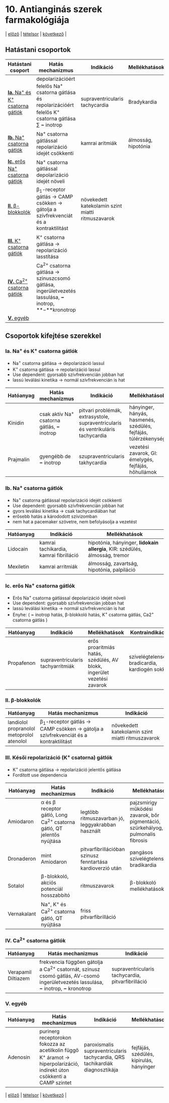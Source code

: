 # 10. Antianginás szerek farmakológiája

| [előző](9.%20Kardiotonikumok%20farmakológiája.md) | [tételsor](0.%20Hattan%20ea%20kidolgozás%20-%20Németh%20Boldizsár.md) | [következő](./11.%20Antiaritmiás%20szerek%20farmakológiája.md) |

## Hatástani csoportok

| Hatástani csoport | Hatás mechanizmus | Indikáció | Mellékhatások |
| --- | --- | --- | --- |
| [**Ia.** Na<sup>+</sup> és K<sup>+</sup> csatorna gátlók](#ia-na-és-k-csatorna-gátlók) | depolarizációért felelős Na<sup>+</sup> csatorna gátlása és repolarizációért felelős K<sup>+</sup> csatorna gátlása ∑ **−** inotrop | supraventricularis tachycardia | Bradykardia |
| [**Ib.** Na<sup>+</sup> csatorna gátlók](#ib-na-csatorna-gátlók) | Na<sup>+</sup> csatorna gátlással repolarizáció idejét csökkenti | kamrai aritmiák | álmosság, hipotónia |
| [**Ic.** erős Na<sup>+</sup> csatorna gátlók](#ic-erős-na-csatorna-gátlók) | Na<sup>+</sup> csatorna gátlással depolarizáció idejét növeli | | |
| [**II.** β-blokkolók](#ii-β-blokkolók) | β<sub>1</sub>-receptor gátlás → CAMP csökken → gátolja a szívfrekvenciát és a kontraktilitást | növekedett katekolamin szint miatti ritmuszavarok | |
| [**III.** K<sup>+</sup> csatorna gátlók](#iii-késői-repolarizáció-k-csatorna-gátlók) | K<sup>+</sup> csatorna gátlása → repolarizáció lasstítása | | |
| [**IV.** Ca<sup>2+</sup> csatorna gátlók](#iv-ca2-csatorna-gátlók) | Ca<sup>2+</sup> csatorna gátlása → szinuszcsomó gátlása, ingerületvezetés lassulása, **−** inotrop, **−**kronotrop | | |
| [**V.** egyéb](#v-egyéb) | | | |

## Csoportok kifejtése szerekkel

### Ia. Na<sup>+</sup> és K<sup>+</sup> csatorna gátlók

- Na<sup>+</sup> csatorna gátlása → depolarizáció lassul
- K<sup>+</sup> csatorna gátlása → repolarizáció lassul
- Use dependent: gyorsabb szívfrekvencián jobban hat
- lassú leválási kinetika → normál szívfrekvencián is hat

| Hatóanyag | Hatás mechanizmus | Indikáció | Mellékhatások | kontraindikáció |
| --- | --- | --- | --- | --- |
| Kinidin | csak aktív Na<sup>+</sup> csatorna gátlás, **−** inotrop | pitvari problémák, extrasystole, supraventricularis és ventrikuláris tachycardia | hányinger, hányás, hasmenés, szédülés, fejfájás, túlérzékenység | meghosszabbodott QT szakasz, bradikardia, AV blokk |
| Prajmalin | gyengébb de **−** inotrop | szupraventricularis takhycardia | vezetési zavarok, GI: émelygés, fejfájás, hőhullámok | branikardiával társuló vezetési zavarok |

### Ib. Na<sup>+</sup> csatorna gátlók

- Na<sup>+</sup> csatorna gátlással repolarizáció idejét csökkenti
- Use dependent: gyorsabb szívfrekvencián jobban hat
- gyors leválási kinetika → csak tachycardiában hat
- erősebb hatás a kárododott szívizomban
- nem hat a pacemaker szövetre, nem befolyásolja a vezetést

| Hatóanyag | Indikáció | Mellékhatások |
| --- | --- | --- |
| Lidocain | kamrai tachikardia, kamrai fibrilláció | hipotónia, hányinger, **lidokain allergia**, KIR: szédülés, álmosság, tremor | braikardia, AV blokk |
| Mexiletin | kamrai arritmiák | álmosság, zavartság, hipotónia, palpiláció | |

### Ic. erős Na<sup>+</sup> csatorna gátlók

- Erős Na<sup>+</sup> csatorna gátlással depolarizáció idejét növeli
- Use dependent: gyorsabb szívfrekvencián jobban hat
- lassú leválási kinetika → normál szívfrekvencián is hat
- Enyhe: ( **−** inotrop hatás, β-blokkoló hatás, K<sup>+</sup> csatorna gátlás, Ca2<sup>+</sup> csatorna gátlás )

| Hatóanyag | Indikáció | Mellékhatások | Kontraindikáció |
| --- | --- | --- | --- |
| Propafenon | supraventricularis tachyarritmiák | erős proaritmiás hatás, szédülés, AV blokk, ingerület vezetési zavarok | szívelégtelenség, bradicardia, kardiogén sokk |

### II. β-blokkolók

| Hatóanyag | Hatás mechanizmus | Indikáció |
| --- | --- | --- |
| landiolol<br>propranolol<br>metoprolol<br>atenolol | β<sub>1</sub>-receptor gátlás → CAMP csökken → gátolja a szívfrekvenciát és a kontraktilitást | növekedett katekolamin szint miatti ritmuszavarok |

### III. Késői repolarizáció (K<sup>+</sup> csatorna) gátlók

- K<sup>+</sup> csatorna gátlása → repolarizáció jelentős gátlása
- Fordított use dependencia

| Hatóanyag | Hatás mechanizmus | Indikáció | Mellékhatások | Kontraindikáció |
| --- | --- | --- | --- | --- |
| Amiodaron | α és β receptor gátló, Long Ca<sup>2+</sup> csatorna gátló, QT jelentős nyújtása | legtöbb ritmuszavarban jó, leggyakrabban használt | pajzsmirigy működési zavarok, bőr pigmentáció, szürkehályog, pulmonalis fibrosis | pajzsmirigy betegség, jód allergia |
| Dronaderon | mint Amiodaron | pitvarfibrillációban szinusz fenntartása kardioverzió után | pangásos szívelégtelenség, bradikardia | szívelégtelenség, bradikardia, AV blokk |
| Sotalol | β-blokkoló, akciós potenciál hosszabbító | ritmuszavarok | β-blokkoló mellékhatások | |
| Vernakalant | Na<sup>+</sup>, K<sup>+</sup> és Ca<sup>2+</sup> csatorna gátló, QT nyújtása | friss pitvarfibrilláció | | |

### IV. Ca<sup>2+</sup> csatorna gátlók

| Hatóanyag | Hatás mechanizmus | Indikáció |
| --- | --- | --- |
| Verapamil<br>Diltiazem | frekvencia függően gátolja a Ca<sup>2+</sup> csatornát, szinusz csomó gátlás, AV-csomó ingerületvezetés lassulása, **−** inotrop, **−** kronotrop | supraventricularis tachycardia, pitvarfibrilláció |

### V. egyéb

| Hatóanyag | Hatás mechanizmus | Indikáció | Mellékhatások |
| --- | --- | --- | --- |
| Adenosin | purinerg receptorokon fokozza az acetilkolin függő K<sup>+</sup> áramot → hiperpolarizáció, indirekt úton csökkenti a CAMP szintet | paroxismalis supraventricularis tachycardia, QRS tachikardiák diagnosztikája | fejfájás, szédülés, kipirulás, hányinger |

| [előző](9.%20Kardiotonikumok%20farmakológiája.md) | [tételsor](0.%20Hattan%20ea%20kidolgozás%20-%20Németh%20Boldizsár.md) | [következő](./11.%20Antiaritmiás%20szerek%20farmakológiája.md) |
